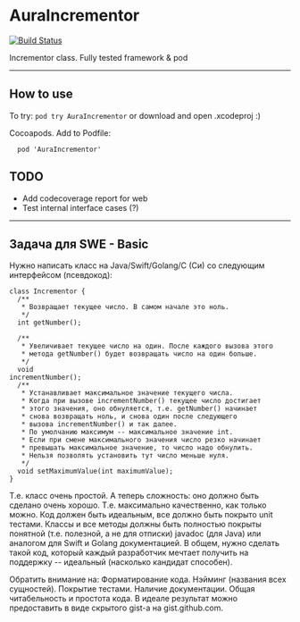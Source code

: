 # AuraIncrementor
[![Build Status](https://app.bitrise.io/app/522240cc0369fafb/status.svg?token=R3GjZdH7cD0IUOUwqgORng&branch=master)](https://app.bitrise.io/app/522240cc0369fafb)

Incrementor class. Fully tested framework &amp; pod

---

## How to use

To try:
`pod try AuraIncrementor` or download and open .xcodeproj :)

Cocoapods. Add to Podfile:
```
  pod 'AuraIncrementor'
```

## TODO

- Add codecoverage report for web
- Test internal interface cases (?)

---

## Задача для SWE - Basic

Нужно написать класс на Java/Swift/Golang/С (Си) со следующим интерфейсом (псевдокод):

```
class Incrementor {
  /**
   * Возвращает текущее число. В самом начале это ноль.
   */
  int getNumber();

  /**
   * Увеличивает текущее число на один. После каждого вызова этого
   * метода getNumber() будет возвращать число на один больше.
   */
  void
incrementNumber();
  /**
   * Устанавливает максимальное значение текущего числа.
   * Когда при вызове incrementNumber() текущее число достигает
   * этого значения, оно обнуляется, т.е. getNumber() начинает
   * снова возвращать ноль, и снова один после следующего
   * вызова incrementNumber() и так далее.
   * По умолчанию максимум -- максимальное значение int.
   * Если при смене максимального значения число резко начинает
   * превышать максимальное значение, то число надо обнулить.
   * Нельзя позволять установить тут число меньше нуля.
   */
  void setMaximumValue(int maximumValue);
}
```

Т.е. класс очень простой. А теперь сложность: оно должно быть сделано очень хорошо. Т.е. максимально качественно, как только можно. Код должен быть идеальным, все должно быть покрыто unit тестами. Классы и все методы должны быть полностью покрыты понятной (т.е. полезной, а не для отписки) javadoc (для Java) или аналогом для Swift и Golang документацией. В общем, нужно сделать такой код, который каждый разработчик мечтает получить на поддержку -- идеальный (насколько кандидат способен).

Обратить внимание на:
Форматирование кода.
Нэйминг (названия всех сущностей).
Покрытие тестами.
Наличие документации.
Общая читабельность и простота кода.
В идеале результат можно предоставить в виде скрытого gist-а на gist.github.com.
